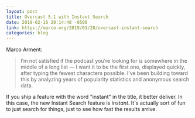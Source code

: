 ```yaml
---
layout: post
title: Overcast 5.1 with Instant Search
date: 2019-02-16 20:14:48 -0500
link: https://marco.org/2019/01/28/overcast-instant-search
categories: blog
---
```

Marco Arment:

>I’m not satisfied if the podcast you’re looking for is somewhere in the middle of a long list — I want it to be the first one, displayed quickly, after typing the fewest characters possible. I’ve been building toward this by analyzing years of popularity statistics and anonymous search data.

If you ship a feature with the word "instant" in the title, it better deliver. In this case, the new Instant Search feature is *instant*. It's actually sort of fun to just search for things, just to see how fast the results arrive.